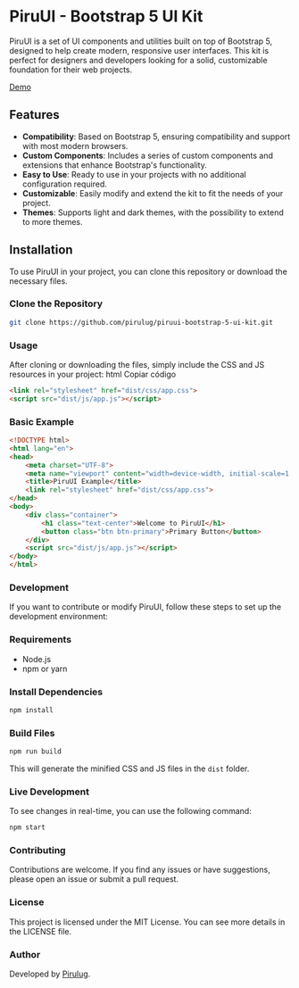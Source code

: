 # PiruUI - Bootstrap 5 UI Kit

PiruUI is a set of UI components and utilities built on top of Bootstrap 5, designed to help create modern, responsive user interfaces. This kit is perfect for designers and developers looking for a solid, customizable foundation for their web projects.

[Demo](https://pirulug.github.io/piruui-bootstrap-5-ui-kit/)

## Features

- **Compatibility**: Based on Bootstrap 5, ensuring compatibility and support with most modern browsers.
- **Custom Components**: Includes a series of custom components and extensions that enhance Bootstrap's functionality.
- **Easy to Use**: Ready to use in your projects with no additional configuration required.
- **Customizable**: Easily modify and extend the kit to fit the needs of your project.
- **Themes**: Supports light and dark themes, with the possibility to extend to more themes.

## Installation

To use PiruUI in your project, you can clone this repository or download the necessary files.

### Clone the Repository

```bash
git clone https://github.com/pirulug/piruui-bootstrap-5-ui-kit.git
```

### Usage 

After cloning or downloading the files, simply include the CSS and JS resources in your project: html Copiar código 

```html
<link rel="stylesheet" href="dist/css/app.css"> 
<script src="dist/js/app.js"></script>
```

### Basic Example

```html
<!DOCTYPE html>
<html lang="en">
<head>
    <meta charset="UTF-8">
    <meta name="viewport" content="width=device-width, initial-scale=1.0">
    <title>PiruUI Example</title>
    <link rel="stylesheet" href="dist/css/app.css">
</head>
<body>
    <div class="container">
        <h1 class="text-center">Welcome to PiruUI</h1>
        <button class="btn btn-primary">Primary Button</button>
    </div>
    <script src="dist/js/app.js"></script>
</body>
</html>
```

### Development 

If you want to contribute or modify PiruUI, follow these steps to set up the development environment: 

### Requirements 

* Node.js 
* npm or yarn 

### Install Dependencies 

```bash  
npm install
```

### Build Files 

```bash  
npm run build
``` 

This will generate the minified CSS and JS files in the `dist` folder.

### Live Development

To see changes in real-time, you can use the following command:

```bash  
npm start
``` 

### Contributing

Contributions are welcome. If you find any issues or have suggestions, please open an issue or submit a pull request.

### License

This project is licensed under the MIT License. You can see more details in the LICENSE file.

### Author

Developed by [Pirulug](https://github.com/pirulug).